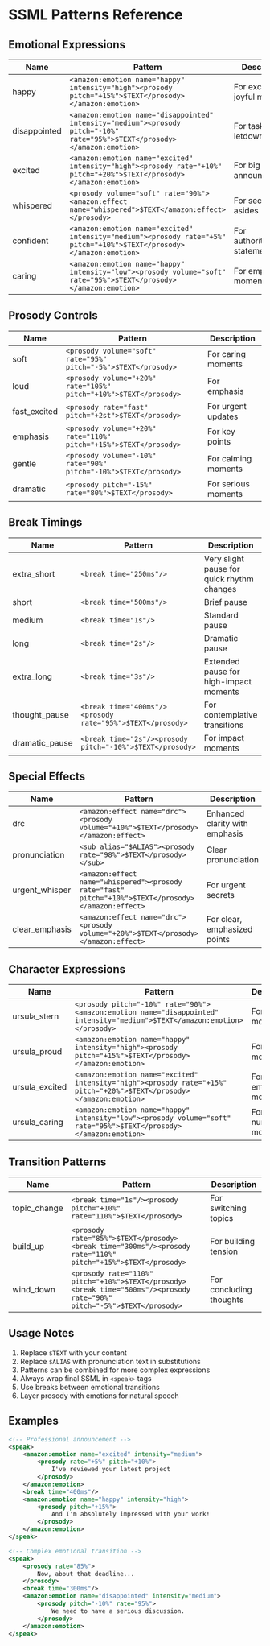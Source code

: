 # SSML Patterns Reference

## Emotional Expressions

| Name | Pattern | Description |
|------|---------|-------------|
| happy | `<amazon:emotion name="happy" intensity="high"><prosody pitch="+15%">$TEXT</prosody></amazon:emotion>` | For excited, joyful moments |
| disappointed | `<amazon:emotion name="disappointed" intensity="medium"><prosody pitch="-10%" rate="95%">$TEXT</prosody></amazon:emotion>` | For task delays, letdowns |
| excited | `<amazon:emotion name="excited" intensity="high"><prosody rate="+10%" pitch="+20%">$TEXT</prosody></amazon:emotion>` | For big announcements |
| whispered | `<prosody volume="soft" rate="90%"><amazon:effect name="whispered">$TEXT</amazon:effect></prosody>` | For secrets, asides |
| confident | `<amazon:emotion name="excited" intensity="medium"><prosody rate="+5%" pitch="+10%">$TEXT</prosody></amazon:emotion>` | For authoritative statements |
| caring | `<amazon:emotion name="happy" intensity="low"><prosody volume="soft" rate="95%">$TEXT</prosody></amazon:emotion>` | For empathetic moments |

## Prosody Controls

| Name | Pattern | Description |
|------|---------|-------------|
| soft | `<prosody volume="soft" rate="95%" pitch="-5%">$TEXT</prosody>` | For caring moments |
| loud | `<prosody volume="+20%" rate="105%" pitch="+10%">$TEXT</prosody>` | For emphasis |
| fast_excited | `<prosody rate="fast" pitch="+2st">$TEXT</prosody>` | For urgent updates |
| emphasis | `<prosody volume="+20%" rate="110%" pitch="+15%">$TEXT</prosody>` | For key points |
| gentle | `<prosody volume="-10%" rate="90%" pitch="-10%">$TEXT</prosody>` | For calming moments |
| dramatic | `<prosody pitch="-15%" rate="80%">$TEXT</prosody>` | For serious moments |

## Break Timings

| Name | Pattern | Description |
|------|---------|-------------|
| extra_short | `<break time="250ms"/>` | Very slight pause for quick rhythm changes |
| short | `<break time="500ms"/>` | Brief pause |
| medium | `<break time="1s"/>` | Standard pause |
| long | `<break time="2s"/>` | Dramatic pause |
| extra_long | `<break time="3s"/>` | Extended pause for high-impact moments |
| thought_pause | `<break time="400ms"/><prosody rate="95%">$TEXT</prosody>` | For contemplative transitions |
| dramatic_pause | `<break time="2s"/><prosody pitch="-10%">$TEXT</prosody>` | For impact moments |

## Special Effects

| Name | Pattern | Description |
|------|---------|-------------|
| drc | `<amazon:effect name="drc"><prosody volume="+10%">$TEXT</prosody></amazon:effect>` | Enhanced clarity with emphasis |
| pronunciation | `<sub alias="$ALIAS"><prosody rate="98%">$TEXT</prosody></sub>` | Clear pronunciation |
| urgent_whisper | `<amazon:effect name="whispered"><prosody rate="fast" pitch="+10%">$TEXT</prosody></amazon:effect>` | For urgent secrets |
| clear_emphasis | `<amazon:effect name="drc"><prosody volume="+20%">$TEXT</prosody></amazon:effect>` | For clear, emphasized points |

## Character Expressions

| Name | Pattern | Description |
|------|---------|-------------|
| ursula_stern | `<prosody pitch="-10%" rate="90%"><amazon:emotion name="disappointed" intensity="medium">$TEXT</amazon:emotion></prosody>` | For stern moments |
| ursula_proud | `<amazon:emotion name="happy" intensity="high"><prosody pitch="+15%">$TEXT</prosody></amazon:emotion>` | For proud moments |
| ursula_excited | `<amazon:emotion name="excited" intensity="high"><prosody rate="+15%" pitch="+20%">$TEXT</prosody></amazon:emotion>` | For enthusiastic moments |
| ursula_caring | `<amazon:emotion name="happy" intensity="low"><prosody volume="soft" rate="95%">$TEXT</prosody></amazon:emotion>` | For nurturing moments |

## Transition Patterns

| Name | Pattern | Description |
|------|---------|-------------|
| topic_change | `<break time="1s"/><prosody pitch="+10%" rate="110%">$TEXT</prosody>` | For switching topics |
| build_up | `<prosody rate="85%">$TEXT</prosody><break time="300ms"/><prosody rate="110%" pitch="+15%">$TEXT</prosody>` | For building tension |
| wind_down | `<prosody rate="110%" pitch="+10%">$TEXT</prosody><break time="500ms"/><prosody rate="90%" pitch="-5%">$TEXT</prosody>` | For concluding thoughts |

## Usage Notes

1. Replace `$TEXT` with your content
2. Replace `$ALIAS` with pronunciation text in substitutions
3. Patterns can be combined for more complex expressions
4. Always wrap final SSML in `<speak>` tags
5. Use breaks between emotional transitions
6. Layer prosody with emotions for natural speech

## Examples

```xml
<!-- Professional announcement -->
<speak>
    <amazon:emotion name="excited" intensity="medium">
        <prosody rate="+5%" pitch="+10%">
            I've reviewed your latest project
        </prosody>
    </amazon:emotion>
    <break time="400ms"/>
    <amazon:emotion name="happy" intensity="high">
        <prosody pitch="+15%">
            And I'm absolutely impressed with your work!
        </prosody>
    </amazon:emotion>
</speak>

<!-- Complex emotional transition -->
<speak>
    <prosody rate="85%">
        Now, about that deadline...
    </prosody>
    <break time="300ms"/>
    <amazon:emotion name="disappointed" intensity="medium">
        <prosody pitch="-10%" rate="95%">
            We need to have a serious discussion.
        </prosody>
    </amazon:emotion>
</speak> 